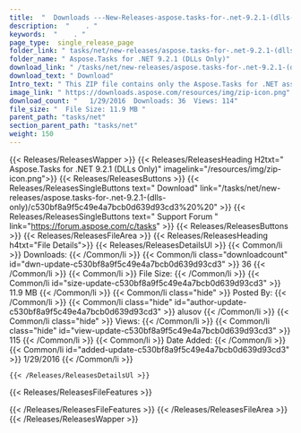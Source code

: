 ```yaml
---
title:  "  Downloads ---New-Releases-aspose.tasks-for-.net-9.2.1-(dlls-only) . " 
description:  "    . " 
keywords:  "    . " 
page_type:  single_release_page
folder_link: " tasks/net/new-releases/aspose.tasks-for-.net-9.2.1-(dlls-only)/"
folder_name: " Aspose.Tasks for .NET 9.2.1 (DLLs Only)"
download_link: " /tasks/net/new-releases/aspose.tasks-for-.net-9.2.1-(dlls-only)/c530bf8a9f5c49e4a7bcb0d639d93cd3"
download_text: " Download"
Intro_text: " This ZIP file contains only the Aspose.Tasks for .NET assemblies. The assemblies..."
image_link: " https://downloads.aspose.com/resources/img/zip-icon.png"
download_count: "   1/29/2016  Downloads: 36  Views: 114"
file_size: "  File Size: 11.9 MB "
parent_path: "tasks/net"
section_parent_path: "tasks/net"
weight: 150 
---
```


{{< Releases/ReleasesWapper >}}
  {{< Releases/ReleasesHeading H2txt=" Aspose.Tasks for .NET 9.2.1 (DLLs Only)" imagelink="/resources/img/zip-icon.png">}}
  {{< Releases/ReleasesButtons >}}
    {{< Releases/ReleasesSingleButtons text=" Download" link="/tasks/net/new-releases/aspose.tasks-for-.net-9.2.1-(dlls-only)/c530bf8a9f5c49e4a7bcb0d639d93cd3%20%20" >}}
    {{< Releases/ReleasesSingleButtons text=" Support Forum " link="https://forum.aspose.com/c/tasks" >}}
  {{< Releases/ReleasesButtons >}}
  {{< Releases/ReleasesFileArea >}}
    {{< Releases/ReleasesHeading h4txt="File Details">}}
    {{< Releases/ReleasesDetailsUl >}}
            {{< Common/li  >}} Downloads: {{< /Common/li >}} 
      {{< Common/li class="downloadcount" id="dwn-update-c530bf8a9f5c49e4a7bcb0d639d93cd3" >}} 36 {{< /Common/li >}} 
      {{< Common/li  >}} File Size: {{< /Common/li >}} 
      {{< Common/li id="size-update-c530bf8a9f5c49e4a7bcb0d639d93cd3" >}} 11.9 MB {{< /Common/li >}} 
      {{< Common/li  class="hide" >}} Posted By: {{< /Common/li >}} 
      {{< Common/li class="hide" id="author-update-c530bf8a9f5c49e4a7bcb0d639d93cd3" >}} alusov {{< /Common/li >}} 
      {{< Common/li class="hide"  >}} Views: {{< /Common/li >}} 
      {{< Common/li class="hide" id="view-update-c530bf8a9f5c49e4a7bcb0d639d93cd3" >}} 115 {{< /Common/li >}} 
      {{< Common/li  >}} Date Added: {{< /Common/li >}} 
      {{< Common/li id="added-update-c530bf8a9f5c49e4a7bcb0d639d93cd3" >}} 1/29/2016 {{< /Common/li >}} 

    {{< /Releases/ReleasesDetailsUl >}}

  {{< Releases/ReleasesFileFeatures >}}
      
  {{< /Releases/ReleasesFileFeatures >}}
 {{< /Releases/ReleasesFileArea >}}
{{< /Releases/ReleasesWapper >}}


